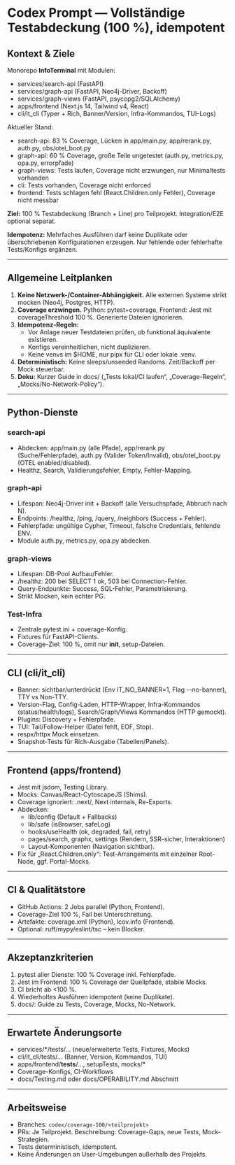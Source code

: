 # Codex Prompt — Vollständige Testabdeckung (100 %), idempotent

## Kontext & Ziele
Monorepo **InfoTerminal** mit Modulen:
- services/search-api (FastAPI)
- services/graph-api (FastAPI, Neo4j-Driver, Backoff)
- services/graph-views (FastAPI, psycopg2/SQLAlchemy)
- apps/frontend (Next.js 14, Tailwind v4, React)
- cli/it_cli (Typer + Rich, Banner/Version, Infra-Kommandos, TUI-Logs)

Aktueller Stand:
- search-api: 83 % Coverage, Lücken in app/main.py, app/rerank.py, auth.py, obs/otel_boot.py
- graph-api: 60 % Coverage, große Teile ungetestet (auth.py, metrics.py, opa.py, errorpfade)
- graph-views: Tests laufen, Coverage nicht erzwungen, nur Minimaltests vorhanden
- cli: Tests vorhanden, Coverage nicht enforced
- frontend: Tests schlagen fehl (React.Children.only Fehler), Coverage nicht messbar

**Ziel:** 100 % Testabdeckung (Branch + Line) pro Teilprojekt. Integration/E2E optional separat.

**Idempotenz:** Mehrfaches Ausführen darf keine Duplikate oder überschriebenen Konfigurationen erzeugen. Nur fehlende oder fehlerhafte Tests/Konfigs ergänzen.

---

## Allgemeine Leitplanken
1. **Keine Netzwerk-/Container-Abhängigkeit.** Alle externen Systeme strikt mocken (Neo4j, Postgres, HTTP).
2. **Coverage erzwingen.** Python: pytest+coverage, Frontend: Jest mit coverageThreshold 100 %. Generierte Dateien ignorieren.
3. **Idempotenz-Regeln:**
   - Vor Anlage neuer Testdateien prüfen, ob funktional äquivalente existieren.
   - Konfigs vereinheitlichen, nicht duplizieren.
   - Keine venvs im $HOME, nur pipx für CLI oder lokale .venv.
4. **Deterministisch:** Keine sleeps/unseeded Randoms. Zeit/Backoff per Mock steuerbar.
5. **Doku:** Kurzer Guide in docs/ („Tests lokal/CI laufen“, „Coverage-Regeln“, „Mocks/No-Network-Policy“).

---

## Python-Dienste

### search-api
- Abdecken: app/main.py (alle Pfade), app/rerank.py (Suche/Fehlerpfade), auth.py (Valider Token/Invalid), obs/otel_boot.py (OTEL enabled/disabled).
- Healthz, Search, Validierungsfehler, Empty, Fehler-Mapping.

### graph-api
- Lifespan: Neo4j-Driver init + Backoff (alle Versuchspfade, Abbruch nach N).
- Endpoints: /healthz, /ping, /query, /neighbors (Success + Fehler).
- Fehlerpfade: ungültige Cypher, Timeout, falsche Credentials, fehlende ENV.
- Module auth.py, metrics.py, opa.py abdecken.

### graph-views
- Lifespan: DB-Pool Aufbau/Fehler.
- /healthz: 200 bei SELECT 1 ok, 503 bei Connection-Fehler.
- Query-Endpunkte: Success, SQL-Fehler, Parametrisierung.
- Strikt Mocken, kein echter PG.

### Test-Infra
- Zentrale pytest.ini + coverage-Konfig.
- Fixtures für FastAPI-Clients.
- Coverage-Ziel: 100 %, omit nur __init__, setup-Dateien.

---

## CLI (cli/it_cli)
- Banner: sichtbar/unterdrückt (Env IT_NO_BANNER=1, Flag --no-banner), TTY vs Non-TTY.
- Version-Flag, Config-Laden, HTTP-Wrapper, Infra-Kommandos (status/health/logs), Search/Graph/Views Kommandos (HTTP gemockt).
- Plugins: Discovery + Fehlerpfade.
- TUI: Tail/Follow-Helper (Datei fehlt, EOF, Stop).
- respx/httpx Mock einsetzen.
- Snapshot-Tests für Rich-Ausgabe (Tabellen/Panels).

---

## Frontend (apps/frontend)
- Jest mit jsdom, Testing Library.
- Mocks: Canvas/React-CytoscapeJS (Shims).
- Coverage ignoriert: .next/, Next internals, Re-Exports.
- Abdecken:
  - lib/config (Default + Fallbacks)
  - lib/safe (isBrowser, safeLog)
  - hooks/useHealth (ok, degraded, fail, retry)
  - pages/search, graphx, settings (Rendern, SSR-sicher, Interaktionen)
  - Layout-Komponenten (Navigation sichtbar).
- Fix für „React.Children.only“: Test-Arrangements mit einzelner Root-Node, ggf. Portal-Mocks.

---

## CI & Qualitätstore
- GitHub Actions: 2 Jobs parallel (Python, Frontend).
- Coverage-Ziel 100 %, Fail bei Unterschreitung.
- Artefakte: coverage.xml (Python), lcov.info (Frontend).
- Optional: ruff/mypy/eslint/tsc – kein Blocker.

---

## Akzeptanzkriterien
1. pytest aller Dienste: 100 % Coverage inkl. Fehlerpfade.
2. Jest im Frontend: 100 % Coverage der Quellpfade, stabile Mocks.
3. CI bricht ab <100 %.
4. Wiederholtes Ausführen idempotent (keine Duplikate).
5. docs/: Guide zu Tests, Coverage, Mocks, No-Network.

---

## Erwartete Änderungsorte
- services/*/tests/… (neue/erweiterte Tests, Fixtures, Mocks)
- cli/it_cli/tests/… (Banner, Version, Kommandos, TUI)
- apps/frontend/__tests__/…, setupTests, mocks/*
- Coverage-Konfigs, CI-Workflows
- docs/Testing.md oder docs/OPERABILITY.md Abschnitt

---

## Arbeitsweise
- Branches: `codex/coverage-100/<teilprojekt>`
- PRs: Je Teilprojekt. Beschreibung: Coverage-Gaps, neue Tests, Mock-Strategien.
- Tests deterministisch, idempotent.
- Keine Änderungen an User-Umgebungen außerhalb des Projekts.
